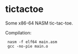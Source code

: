 # tictactoe

Some x86-64 NASM tic-tac-toe.

Compilation: 

<code> nasm -f elf64 main.asm <br />
gcc -no-pie main.o </code>
